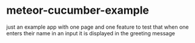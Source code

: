 meteor-cucumber-example
============

just an example app with one page and one feature to test that when one enters their name in an input it is displayed
 in the greeting message